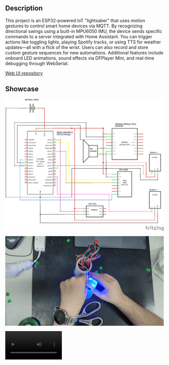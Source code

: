 ## Description

This project is an ESP32-powered IoT "lightsaber" that uses motion gestures to control smart home devices via MQTT. By recognizing directional swings using a built-in MPU6050 IMU, the device sends specific commands to a server integrated with Home Assistant. You can trigger actions like toggling lights, playing Spotify tracks, or using TTS for weather updates—all with a flick of the wrist. Users can also record and store custom gesture sequences for new automations. Additional features include onboard LED animations, sound effects via DFPlayer Mini, and real-time debugging through WebSerial.

[Web UI repository](https://github.com/DiogoMarassi/ProjetoMicro)

## Showcase

![Schematic](schematic.png)

![Assembly](assembly1.png)

<video src='demo_video.mp4' width=180/>

## Dependencies

### Board select

- **ESP32 Wrover Module**

### Arduino Library Manager

- **OneButton** by Matthias
- **FastLED** by Daniel Garcia
- **MPU6050** by Electronic Cats
- **DFPlayer Mini Mp3 by Makuna** by Michael C. Miller
- **ArduinoJson** by Benoit Blanchon
- **WebSerial** by Ayush Sharma

### Import zip library

- [Async TCP](https://github.com/ESP32Async/AsyncTCP)
- [Async MQTT Client](https://github.com/marvinroger/async-mqtt-client)

### Other tools

- [LittleFS Uploader](https://github.com/earlephilhower/arduino-littlefs-upload)
